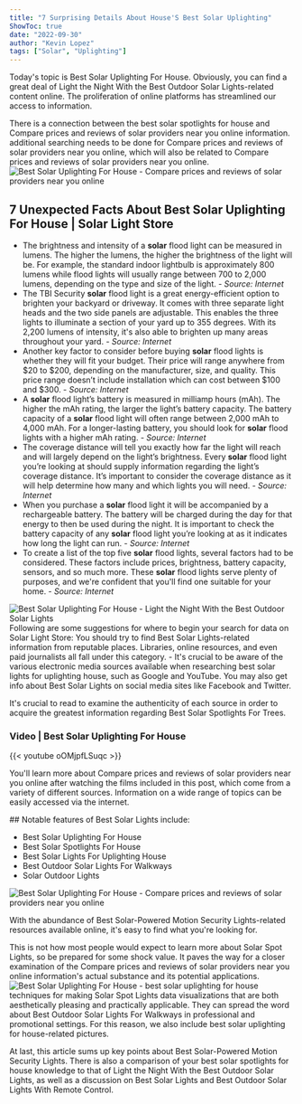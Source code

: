 ```yaml
---
title: "7 Surprising Details About House'S Best Solar Uplighting"
ShowToc: true 
date: "2022-09-30"
author: "Kevin Lopez" 
tags: ["Solar", "Uplighting"]
---
```


	
Today's topic is Best Solar Uplighting For House. Obviously, you can find a great deal of Light the Night With the Best Outdoor Solar Lights-related content online. The proliferation of online platforms has streamlined our access to information.

There is a connection between the best solar spotlights for house and Compare prices and reviews of solar providers near you online information. additional searching needs to be done for Compare prices and reviews of solar providers near you online, which will also be related to Compare prices and reviews of solar providers near you online.
<img loading="lazy" src="https://www.ideas4homes.com/wp-content/uploads/2016/01/Amazing-Decor-for-Small-Swimming-Pool-Designs-with-Best-Pillar-and-Nice-Wooden-Coutyard.jpg" onerror="this.onerror=null;this.src='https://blogger.googleusercontent.com/img/a/AVvXsEhe7F7TRXHtjiKvHb5vS7DmnxvpHiDyoYyYvm1nHB3Qp2_w3BnM6A2eq4v7FYxCC9bfZt3a9vIMtAYEKUiaDQbHMg-ViyGmRIj39MLp0bGFfgfYw1Dc9q_H-T0wiTm3l0Uq42dETrN9eC8aGJ9_IORZsxST1AcLR7np1koOfcc7tnHa4S8Mwz_xD9d0=s16000';" alt="Best Solar Uplighting For House - Compare prices and reviews of solar providers near you online" >

## 7 Unexpected Facts About Best Solar Uplighting For House | Solar Light Store
-   The brightness and intensity of a **solar** flood light can be measured in lumens. The higher the lumens, the higher the brightness of the light will be. For example, the standard indoor lightbulb is approximately 800 lumens while flood lights will usually range between 700 to 2,000 lumens, depending on the type and size of the light. - <cite>Source: Internet</cite>
-   The TBI Security **solar** flood light is a great energy-efficient option to brighten your backyard or driveway. It comes with three separate light heads and the two side panels are adjustable. This enables the three lights to illuminate a section of your yard up to 355 degrees. With its 2,200 lumens of intensity, it's also able to brighten up many areas throughout your yard. - <cite>Source: Internet</cite>
-   Another key factor to consider before buying **solar** flood lights is whether they will fit your budget. Their price will range anywhere from $20 to $200, depending on the manufacturer, size, and quality. This price range doesn’t include installation which can cost between $100 and $300. - <cite>Source: Internet</cite>
-   A **solar** flood light’s battery is measured in milliamp hours (mAh). The higher the mAh rating, the larger the light’s battery capacity. The battery capacity of a **solar** flood light will often range between 2,000 mAh to 4,000 mAh. For a longer-lasting battery, you should look for **solar** flood lights with a higher mAh rating. - <cite>Source: Internet</cite>
-   The coverage distance will tell you exactly how far the light will reach and will largely depend on the light’s brightness. Every **solar** flood light you’re looking at should supply information regarding the light’s coverage distance. It’s important to consider the coverage distance as it will help determine how many and which lights you will need. - <cite>Source: Internet</cite>
-   When you purchase a **solar** flood light it will be accompanied by a rechargeable battery. The battery will be charged during the day for that energy to then be used during the night. It is important to check the battery capacity of any **solar** flood light you’re looking at as it indicates how long the light can run. - <cite>Source: Internet</cite>
-   To create a list of the top five **solar** flood lights, several factors had to be considered. These factors include prices, brightness, battery capacity, sensors, and so much more. These **solar** flood lights serve plenty of purposes, and we're confident that you'll find one suitable for your home. - <cite>Source: Internet</cite>


<img loading="lazy" src="https://expressprint.co.za/wp-content/uploads/2020/01/express-print-87-600x687.jpg" onerror="this.onerror=null;this.src='https://blogger.googleusercontent.com/img/a/AVvXsEhe7F7TRXHtjiKvHb5vS7DmnxvpHiDyoYyYvm1nHB3Qp2_w3BnM6A2eq4v7FYxCC9bfZt3a9vIMtAYEKUiaDQbHMg-ViyGmRIj39MLp0bGFfgfYw1Dc9q_H-T0wiTm3l0Uq42dETrN9eC8aGJ9_IORZsxST1AcLR7np1koOfcc7tnHa4S8Mwz_xD9d0=s16000';" alt="Best Solar Uplighting For House - Light the Night With the Best Outdoor Solar Lights" >
Following are some suggestions for where to begin your search for data on Solar Light Store:
You should try to find Best Solar Lights-related information from reputable places. Libraries, online resources, and even paid journalists all fall under this category.
- It's crucial to be aware of the various electronic media sources available when researching best solar lights for uplighting house, such as Google and YouTube. You may also get info about Best Solar Lights on social media sites like Facebook and Twitter.

It's crucial to read to examine the authenticity of each source in order to acquire the greatest information regarding Best Solar Spotlights For Trees.

### Video | Best Solar Uplighting For House
{{< youtube oOMjpfLSuqc >}} 

You'll learn more about Compare prices and reviews of solar providers near you online after watching the films included in this post, which come from a variety of different sources. Information on a wide range of topics can be easily accessed via the internet.
<script async="async" data-cfasync="false" src="//normallydemandedalter.com/fe63df3c5408708b15d8dc3d9b206b31/invoke.js"></script>
<div id="container-fe63df3c5408708b15d8dc3d9b206b31"></div>
## Notable features of Best Solar Lights include:

- Best Solar Uplighting For House
- Best Solar Spotlights For House
- Best Solar Lights For Uplighting House
- Best Outdoor Solar Lights For Walkways
- Solar Outdoor Lights

 <img loading="lazy" src="https://i.pinimg.com/736x/d9/16/cb/d916cb743b3a454795f7c3e248deb398.jpg" onerror="this.onerror=null;this.src='https://blogger.googleusercontent.com/img/a/AVvXsEhe7F7TRXHtjiKvHb5vS7DmnxvpHiDyoYyYvm1nHB3Qp2_w3BnM6A2eq4v7FYxCC9bfZt3a9vIMtAYEKUiaDQbHMg-ViyGmRIj39MLp0bGFfgfYw1Dc9q_H-T0wiTm3l0Uq42dETrN9eC8aGJ9_IORZsxST1AcLR7np1koOfcc7tnHa4S8Mwz_xD9d0=s16000';" alt="Best Solar Uplighting For House - Compare prices and reviews of solar providers near you online" >

With the abundance of Best Solar-Powered Motion Security Lights-related resources available online, it's easy to find what you're looking for.

This is not how most people would expect to learn more about Solar Spot Lights, so be prepared for some shock value. It paves the way for a closer examination of the Compare prices and reviews of solar providers near you online information's actual substance and its potential applications.
<img loading="lazy" src="https://i.pinimg.com/736x/7e/be/14/7ebe14450ba3e92021393d1627e0f12a.jpg" onerror="this.onerror=null;this.src='https://blogger.googleusercontent.com/img/a/AVvXsEhe7F7TRXHtjiKvHb5vS7DmnxvpHiDyoYyYvm1nHB3Qp2_w3BnM6A2eq4v7FYxCC9bfZt3a9vIMtAYEKUiaDQbHMg-ViyGmRIj39MLp0bGFfgfYw1Dc9q_H-T0wiTm3l0Uq42dETrN9eC8aGJ9_IORZsxST1AcLR7np1koOfcc7tnHa4S8Mwz_xD9d0=s16000';" alt="Best Solar Uplighting For House - best solar uplighting for house" >
techniques for making Solar Spot Lights data visualizations that are both aesthetically pleasing and practically applicable. They can spread the word about Best Outdoor Solar Lights For Walkways in professional and promotional settings. For this reason, we also include best solar uplighting for house-related pictures.

At last, this article sums up key points about Best Solar-Powered Motion Security Lights. There is also a comparison of your best solar spotlights for house knowledge to that of Light the Night With the Best Outdoor Solar Lights, as well as a discussion on Best Solar Lights and Best Outdoor Solar Lights With Remote Control.
	
	

